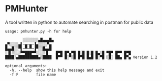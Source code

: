 # PMHunter
A tool written in python to automate searching in postman for public data

```
usage: pmhunter.py -h for help

        ░░░░░░░▄█▄▄▄█▄
▄▀░░░░▄▌─▄─▄─▐▄░░░░▀▄
█▄▄█░░▀▌─▀─▀─▐▀░░█▄▄█
░▐▌░░░░▀▀███▀▀░░░░▐▌   █▀█ █▀▄▀█ █░█ █░█ █▄░█ ▀█▀ █▀▀ █▀█
████░▄█████████▄░████  █▀▀ █░▀░█ █▀█ █▄█ █░▀█ ░█░ ██▄ █▀▄ Version 1.2

optional arguments:
  -h, --help  show this help message and exit
  -f F        file name
  ```
